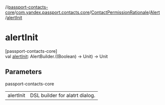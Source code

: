 //[passport-contacts-core](../../../../index.md)/[com.yandex.passport.contacts.core](../../index.md)/[ContactPermissionRationale](../index.md)/[Alert](index.md)/[alertInit](alert-init.md)

# alertInit

[passport-contacts-core]\
val [alertInit](alert-init.md): AlertBuilder.((Boolean) -&gt; Unit) -&gt; Unit

## Parameters

passport-contacts-core

| | |
|---|---|
| alertInit | DSL builder for alatrt dialog. |
